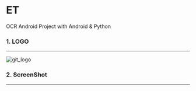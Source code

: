 # ET
OCR Android Project with Android & Python 


### 1. LOGO
----------------
![git_logo](https://user-images.githubusercontent.com/47199328/66376365-72d9b480-e9ea-11e9-94e0-234d87e58045.png)


### 2. ScreenShot
-------------------



